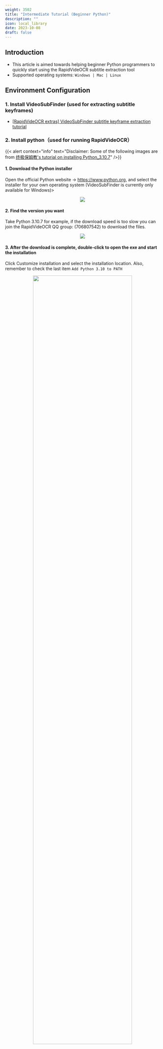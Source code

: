 ```yaml
---
weight: 3502
title: "Intermediate Tutorial (Beginner Python)"
description: ""
icon: local_library
date: 2023-10-08
draft: false
---
```


## Introduction

- This article is aimed towards helping beginner Python programmers to quickly start using the RapidVideOCR subtitle extraction tool
- Supported operating systems: `Windows | Mac | Linux`

## Environment Configuration

### 1. Install VideoSubFinder (used for extracting subtitle keyframes)

- [[RapidVideOCR extras] VideoSubFinder subtitle keyframe extraction tutorial](https://blog.csdn.net/shiwanghualuo/article/details/129174857?spm=1001.2014.3001.5501)

### 2. Install python（used for running RapidVideOCR）

{{< alert context="info" text="Disclaimer: Some of the following images are from [终极保姆教's tutorial on installing Python_3.10.7](https://www.cnblogs.com/zyc-666/p/16689739.html)" />}}

#### 1. Download the Python installer

Open the official Python website → <https://www.python.org>, and select the installer for your own operating system (VideoSubFinder is currently only available for Windows)>
<div align="center">
    <img src="https://github.com/SWHL/RapidVideOCR/releases/download/v2.0.1/1.png">
</div>

#### 2. Find the version you want

Take Python 3.10.7 for example, if the download speed is too slow you can join the RapidVideOCR QQ group: (706807542) to download the files.
<div align="center">
    <img src="https://github.com/SWHL/RapidVideOCR/releases/download/v2.0.1/2.png">
</div>

#### 3. After the download is complete, double-click to open the exe and start the installation

Click Customize installation and select the installation location. Also, remember to check the last item `Add Python 3.10 to PATH`
<div align="center">
    <img src="https://github.com/SWHL/RapidVideOCR/releases/download/v2.0.1/3.png" width=80%>
</div>

#### 4. Click Next

<div align="center">
    <img src="https://github.com/SWHL/RapidVideOCR/releases/download/v2.0.1/4.png" width=80%>
</div>

#### 5. Check the installation path

<div align="center">
    <img src="https://github.com/SWHL/RapidVideOCR/releases/download/v2.0.1/5.png" width=80%>
</div>

#### 6. Click install, and wait for the installation to finish

<div align="center">
    <img src="https://github.com/SWHL/RapidVideOCR/releases/download/v2.0.1/6.png" width=80%>
</div>

#### 7. Press `Win + r` input `cmd`, and press Enter to open the command prompt

<div align="center">
    <img src="https://github.com/SWHL/RapidVideOCR/releases/download/v2.0.1/7.png" width=80%>
</div>

#### 8. Enter python and see if an output something similar to the following image appears. If so, then the installation was successful

<div align="center">
    <img src="https://github.com/SWHL/RapidVideOCR/releases/download/v2.0.1/8.png">
</div>

#### 9. Add the `Scripts` directory to the environment variables

- Press `Win + q` enter `Edit the system`→ Click **Edit the system environment variables**
    <div align="center">
        <img src="https://github.com/SWHL/RapidVideOCR/releases/download/v2.0.1/9.png" width=80%>
    </div>

- Click **Environment Variables** → **User variables** → **Path** → **Edit**
    <div align="center">
        <img src="https://github.com/SWHL/RapidVideOCR/releases/download/v2.0.1/10.png">
    </div>

- Create a new entry for the Script directory under the Python installation directory, as shown in the image below, and remember to click save.

<div align="center">
    <img src="https://github.com/SWHL/RapidVideOCR/releases/download/v2.0.1/11.png">
</div>

### 3. Install RapidVideOCR

#### 1. Press `Win + r` input `cmd`, and press Enter to open the command prompt

<div align="center">
    <img src="https://github.com/SWHL/RapidVideOCR/releases/download/v2.0.1/12.png">
</div>

#### 2. Install `rapid_videocr`

```bash {linenos=table}
pip install rapid_videocr -i https://pypi.tuna.tsinghua.edu.cn/simple/
```

<div align="center">
    <img src="https://github.com/SWHL/RapidVideOCR/releases/download/v2.0.1/13.png">
</div>

#### 3. To test whether the installation was successful, enter `rapid_videocr -h`

<div align="center">
    <img src="https://github.com/SWHL/RapidVideOCR/releases/download/v2.0.1/14.png">
</div>

#### 4. Command line usage

Press `Win + r` input `cmd`, and press Enter to open the command prompt

```bash {linenos=table}
rapid_videocr -i RGBImages -s result -m concat
```

`RGBImages` is generated by VideoSubFinder and its output path can be customized, for example: `G:\ProgramFiles\_self\RapidVideOCR\test_files\RGBImages` and so on.

<div align="center">
    <img src="https://github.com/SWHL/RapidVideOCR/releases/download/v2.0.1/15.png">
</div>

#### 5. Script usage

1. Create a new TXT file on the desktop and name it `rapid_videocr.py`. Note that the file extension is changed to `*.py`.
2. Open `rapid_videocr.py` with Notepad and copy the following code into it

    ```python {linenos=table}
    from rapid_videocr import RapidVideOCR, RapidVideOCRInput

    # RapidVideOCRInput has two initialization parameters
    # is_concat_rec: Use a single image for recognition or not. The default is False, which means that a single image is used for recognition by default.
    # concat_batch: The number of images to be used in overlay is 10 by default and can be adjusted
    # out_format: Output format selection, [srt, ass, txt, all], the default is all
    # is_print_console: Whether to print the result, [0, 1], the default is 0 for not printing
    ocr_input_params = RapidVideOCRInput(
        is_batch_rec=False, ocr_params={"Global.with_paddle": True}
    )
    extractor = RapidVideOCR(ocr_input_params)

    rgb_dir = "tests/test_files/RGBImages"
    save_dir = "outputs"
    save_name = "a"

    # outputs/a.srt  outputs/a.ass  outputs/a.t
    extractor(rgb_dir, save_dir, save_name=save_name)
    ```

3. Change `rgb_dir` to the path to the `RGBImages` directory generated by VideoSubFinder。
{{< tabs tabTotal="2">}}
{{% tab tabName="Windows path style" %}}

```python {linenos=table}
rgb_dir = r'G:\ProgramFiles\_self\RapidVideOCR\test_files\RGBImages'
```

{{% /tab %}}
{{% tab tabName="Linux/Mac path style" %}}

```python {linenos=table}
rgb_dir = 'test_files/TXTImages'
```

{{% /tab %}}
{{< /tabs >}}
4. Press `Win + r` and open the command prompt, and run the following commands
    ```bash {linenos=table}
    $ cd Desktop
    $ python rapid_videocr.py
    ```
    <div align="center">
        <img src="https://github.com/SWHL/RapidVideOCR/releases/download/v2.0.1/16.png">
    </div>

<script src="https://giscus.app/client.js"
        data-repo="SWHL/RapidVideOCR"
        data-repo-id="MDEwOlJlcG9zaXRvcnk0MDU1ODkwMjk="
        data-category="Q&A"
        data-category-id="DIC_kwDOGCzMJc4CUluM"
        data-mapping="title"
        data-strict="0"
        data-reactions-enabled="1"
        data-emit-metadata="0"
        data-input-position="top"
        data-theme="preferred_color_scheme"
        data-lang="en"
        data-loading="lazy"
        crossorigin="anonymous"
        async>
</script>
